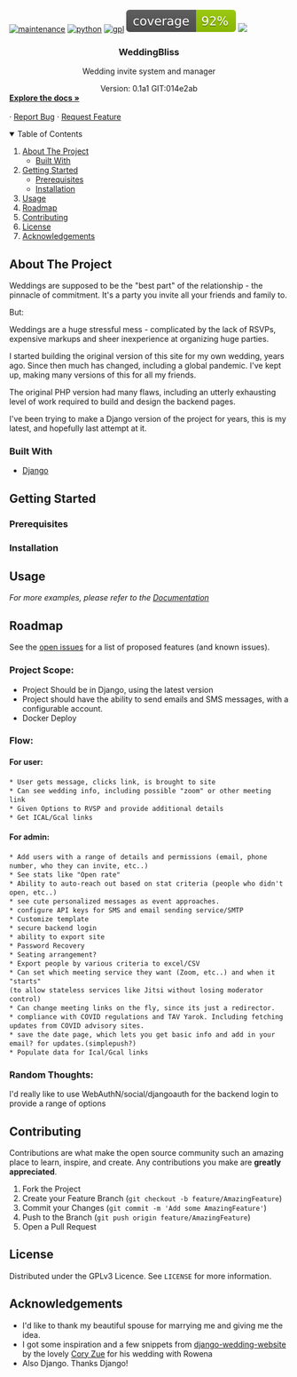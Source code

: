 <!-- PROJECT SHIELDS -->
<!--
*** I'm using markdown "reference style" links for readability.
*** Reference links are enclosed in brackets [ ] instead of parentheses ( ).
*** See the bottom of this document for the declaration of the reference variables
*** for contributors-url, forks-url, etc. This is an optional, concise syntax you may use.
*** https://www.markdownguide.org/basic-syntax/#reference-style-links
-->
[![maintenance][maintenance-shield]][maintenance-url]
[![python][python-shield]][python-url]
[![gpl][gpl-shield]][gpl-url]
[![coverage][coverage-shield]][coverage-url]
[<img src="https://gitpod.io/button/open-in-gitpod.svg" height="28px"/>](https://gitpod.io/#https://github.com/CodeCarefully/WeddingBliss)



 <h3 align="center">WeddingBliss</h3>

  <p align="center">
    Wedding invite system and manager
    <br />
<div align="center" id="version">Version: 0.1a1 GIT:014e2ab</div>
    <a href="https://github.com/CodeCarefully/WeddingBliss/docs"><strong>Explore the docs »</strong></a>
    <br />
    <br />
    ·
    <a href="https://github.com/CodeCarefully/WeddingBliss/issues">Report Bug</a>
    ·
    <a href="https://github.com/CodeCarefully/WeddingBliss/issues">Request Feature</a>
  </p>



<!-- TABLE OF CONTENTS -->
<details open="open">
  <summary>Table of Contents</summary>
  <ol>
    <li>
      <a href="#about-the-project">About The Project</a>
      <ul>
        <li><a href="#built-with">Built With</a></li>
      </ul>
    </li>
    <li>
      <a href="#getting-started">Getting Started</a>
      <ul>
        <li><a href="#prerequisites">Prerequisites</a></li>
        <li><a href="#installation">Installation</a></li>
      </ul>
    </li>
    <li><a href="#usage">Usage</a></li>
    <li><a href="#roadmap">Roadmap</a></li>
    <li><a href="#contributing">Contributing</a></li>
    <li><a href="#license">License</a></li>
    <li><a href="#acknowledgements">Acknowledgements</a></li>
  </ol>
</details>



<!-- ABOUT THE PROJECT -->
## About The Project

Weddings are supposed to be the "best part" of the relationship - the pinnacle of commitment.
It's a party you invite all your friends and family to.

But:

Weddings are a huge stressful mess - complicated by the lack of RSVPs, expensive markups and sheer inexperience at organizing huge parties.

I started building the original version of this site for my own wedding, years ago. Since then much has changed, including a global pandemic.
I've kept up, making many versions of this for all my friends.

The original PHP version had many flaws, including an utterly exhausting level of work required to build and design the backend pages.

I've been trying to make a Django version of the project for years, this is my latest, and hopefully last attempt at it.

### Built With

* [Django](https://www.djangoproject.com/)


<!-- GETTING STARTED -->
## Getting Started


### Prerequisites


### Installation


<!-- USAGE EXAMPLES -->
## Usage


_For more examples, please refer to the [Documentation](https://github.com/CodeCarefully/WeddingBliss)_



<!-- ROADMAP -->
## Roadmap

See the [open issues](https://github.com/CodeCarefully/WeddingBliss/issues) for a list of proposed features (and known issues).

### Project Scope:

* Project Should be in Django, using the latest version
* Project should have the ability to send emails and SMS messages, with a configurable account. 
* Docker Deploy


### Flow:

#### For user:

	* User gets message, clicks link, is brought to site
	* Can see wedding info, including possible "zoom" or other meeting link
	* Given Options to RVSP and provide additional details
	* Get ICAL/Gcal links
	
	
#### For admin:

	* Add users with a range of details and permissions (email, phone number, who they can invite, etc..)
	* See stats like "Open rate"
	* Ability to auto-reach out based on stat criteria (people who didn't open, etc..)
	* see cute personalized messages as event approaches.
	* configure API keys for SMS and email sending service/SMTP
	* Customize template
	* secure backend login
	* ability to export site
	* Password Recovery
	* Seating arrangement?
	* Export people by various criteria to excel/CSV
	* Can set which meeting service they want (Zoom, etc..) and when it "starts"
	(to allow stateless services like Jitsi without losing moderator control)
	* Can change meeting links on the fly, since its just a redirector.
	* compliance with COVID regulations and TAV Yarok. Including fetching updates from COVID advisory sites.
	* save the date page, which lets you get basic info and add in your email? for updates.(simplepush?)
	* Populate data for Ical/Gcal links
	
	
	
### Random Thoughts:

I'd really like to use WebAuthN/social/djangoauth for the backend login to provide a range of options


<!-- CONTRIBUTING -->
## Contributing

Contributions are what make the open source community such an amazing place to learn, inspire, and create. Any contributions you make are **greatly appreciated**.

1. Fork the Project
2. Create your Feature Branch (`git checkout -b feature/AmazingFeature`)
3. Commit your Changes (`git commit -m 'Add some AmazingFeature'`)
4. Push to the Branch (`git push origin feature/AmazingFeature`)
5. Open a Pull Request



<!-- LICENSE -->
## License

Distributed under the GPLv3 Licence. See `LICENSE` for more information.



<!-- ACKNOWLEDGEMENTS -->
## Acknowledgements

* I'd like to thank my beautiful spouse for marrying me and giving me the idea.
* I got some inspiration and a few snippets from [django-wedding-website](https://github.com/czue/django-wedding-website)
by the lovely [Cory Zue](https://github.com/czue) for his wedding with Rowena 
* Also Django. Thanks Django!




<!-- MARKDOWN LINKS & IMAGES -->
<!-- https://www.markdownguide.org/basic-syntax/#reference-style-links -->

[maintenance-shield]: https://img.shields.io/badge/Maintained%3F-yes-green.svg
[maintenance-url]: https://github.com/CodeCarefully/WeddingBliss/graphs/commit-activity

[python-shield]: https://img.shields.io/badge/Made%20with-Python-1f425f.svg
[python-url]: https://www.python.org/

[gpl-shield]: https://img.shields.io/badge/License-GPLv3-blue.svg
[gpl-url]: http://perso.crans.org/besson/LICENSE.html

[django-shield]: https://img.shields.io/badge/django-%23092E20.svg?style=for-the-badge&logo=django&logoColor=white
[django-url]: https://www.djangoproject.com/

[coverage-shield]: .github/badge/coverage.svg?1
[coverage-url]: https://github.com/CodeCarefully/WeddingBliss



